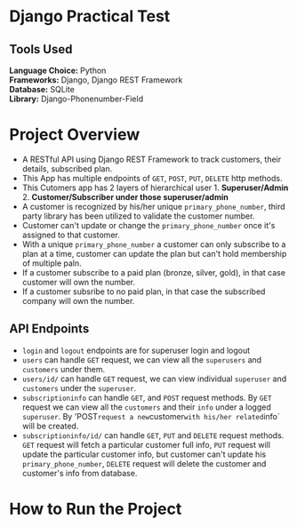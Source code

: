 # Django Practical Test

## Tools Used

<b>Language Choice:</b> Python <br>
<b>Frameworks:</b> Django, Django REST Framework <br>
<b>Database:</b> SQLite <br>
<b>Library:</b>  Django-Phonenumber-Field <br>

# Project Overview

* A RESTful API using Django REST Framework to track customers, their details, subscribed plan.
* This App has multiple endpoints of `GET`, `POST`, `PUT`, `DELETE` http methods.
* This Cutomers app has 2 layers of hierarchical user 
                                    1. <b>Superuser/Admin</b>
                                    2. <b>Customer/Subscriber under those superuser/admin</b>
* A customer is recognized by his/her unique `primary_phone_number`, third party library has been utilized to validate the customer number.
* Customer can't update or change the `primary_phone_number` once it's assigned to that customer.
* With a unique `primary_phone_number` a customer can only subscribe to a plan at a time, customer can update the plan but can't hold membership of multiple paln.
* If a customer subscribe to a paid plan (bronze, silver, gold), in that case customer will own the number.
* If a customer subsribe to no paid plan, in that case the subscribed company will own the number.

## API Endpoints
* `login` and `logout` endpoints are for superuser login and logout
* `users` can handle `GET` request, we can view all the `superusers` and `customers` under them.
* `users/id/` can handle `GET` request, we can view individual `superuser` and `customers` under the `superuser`.
* `subscriptioninfo` can handle `GET`, and `POST` request methods. By `GET` request we can view all the `customers` and their `info` under a logged `superuser`. By 'POST` request a new `customer` with his/her related `info` will be created.
* `subscriptioninfo/id/` can handle `GET`, `PUT` and `DELETE` request methods. `GET` request will fetch a particular customer full info, `PUT` request will update the particular customer info, but customer can't update his `primary_phone_number`, `DELETE` request will delete the customer and customer's info from database.

# How to Run the Project
